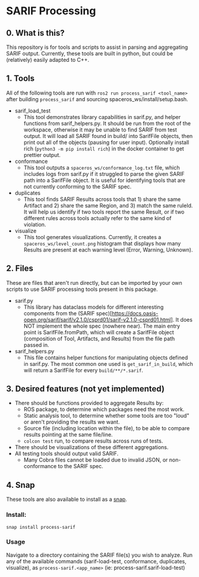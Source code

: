 # SARIF Processing

## 0. What is this?
This repository is for tools and scripts to assist in parsing and aggregating SARIF output. Currently, these tools are built in python, but could be (relatively) easily adapted to C++.

## 1. Tools
All of the following tools are run with `ros2 run process_sarif <tool_name>` after building `process_sarif` and sourcing spaceros_ws/install/setup.bash.

- sarif_load_test
    - This tool demonstrates library capabilities in sarif.py, and helper functions from sarif_helpers.py. It should be run from the root of the workspace, otherwise it may be unable to find SARIF from test output. It will load all SARIF found in build/ into SarifFile objects, then print out all of the objects (pausing for user input). Optionally install rich (`python3 -m pip install rich`) in the docker container to get prettier output.
- conformance
    - This tool outputs a `spaceros_ws/conformance_log.txt` file, which includes logs from sarif.py if it struggled to parse the given SARIF path into a SarifFile object. It is useful for identifying tools that are not currently conforming to the SARIF spec.
- duplicates
    - This tool finds SARIF Results across tools that 1) share the same Artifact and 2) share the same Region, and 3) match the same ruleId. It will help us identify if two tools report the same Result, or if two different rules across tools actually refer to the same kind of violation.
- visualize
    - This tool generates visualizations. Currently, it creates a `spaceros_ws/level_count.png` histogram that displays how many Results are present at each warning level (Error, Warning, Unknown).

## 2. Files
These are files that aren't run directly, but can be imported by your own scripts to use SARIF processing tools present in this package.
- sarif.py
    - This library has dataclass models for different interesting components from the (SARIF spec)[https://docs.oasis-open.org/sarif/sarif/v2.1.0/csprd01/sarif-v2.1.0-csprd01.html]. It does NOT implement the whole spec (nowhere near). The main entry point is SarifFile.fromPath, which will create a SarifFile object (composition of Tool, Artifacts, and Results) from the file path passed in.
- sarif_helpers.py
    - This file contains helper functions for manipulating objects defined in sarif.py. The most common one used is `get_sarif_in_build`, which will return a SarifFile for every `build/**/*.sarif`.

## 3. Desired features (not yet implemented)
- There should be functions provided to aggregate Results by:
    - ROS package, to determine which packages need the most work.
    - Static analysis tool, to determine whether some tools are too "loud" or aren't providing the results we want.
    - Source file (including location within the file), to be able to compare results pointing at the same file/line.
    - `colcon test` run, to compare results across runs of tests.
- There should be visualizations of these different aggregations.
- All testing tools should output valid SARIF.
    - Many Cobra files cannot be loaded due to invalid JSON, or non-conformance to the SARIF spec.

## 4. Snap
These tools are also available to install as a [snap](https://snapcraft.io/about).
### Install: 
`snap install process-sarif`
### Usage
Navigate to a directory containing the SARIF file(s) you wish to analyze. Run any of the available commands (sarif-load-test, conformance, duplicates, visualize), as `process-sarif.<app_name>` (ie: process-sarif.sarif-load-test)

